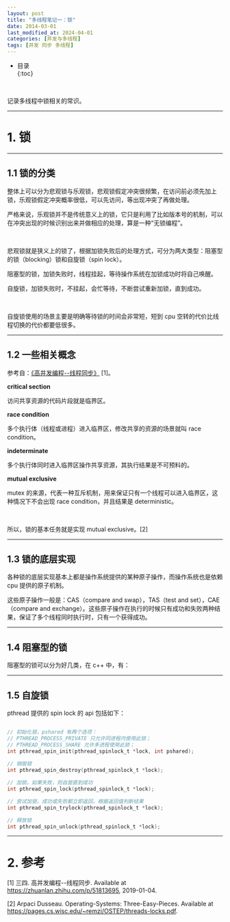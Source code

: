 ```yaml
---
layout: post
title: "多线程笔记一：锁"
date: 2014-03-01
last_modified_at: 2024-04-01
categories: [并发与多线程]
tags: [并发 同步 多线程]
---
```


* 目录  
{:toc}
<br/>

记录多线程中锁相关的常识。  

---

# 1. 锁 

---

## 1.1 锁的分类

整体上可以分为悲观锁与乐观锁，悲观锁假定冲突很频繁，在访问前必须先加上锁，乐观锁假定冲突概率很低，可以先访问，等出现冲突了再做处理。  

严格来说，乐观锁并不是传统意义上的锁，它只是利用了比如版本号的机制，可以在冲突出现的时候识别出来并做相应的处理，算是一种“无锁编程”。    

<br/>

悲观锁就是狭义上的锁了，根据加锁失败后的处理方式，可分为两大类型：阻塞型的锁（blocking）锁和自旋锁（spin lock）。  

阻塞型的锁，加锁失败时，线程挂起，等待操作系统在加锁成功时将自己唤醒。  

自旋锁，加锁失败时，不挂起，会忙等待，不断尝试重新加锁，直到成功。   

<br/>  

自旋锁使用的场景主要是明确等待锁的时间会非常短，短到 cpu 空转的代价比线程切换的代价都要低很多。   

---

## 1.2 一些相关概念  

参考自：[《高并发编程--线程同步》](https://zhuanlan.zhihu.com/p/51813695) [1]。   

**critical section**   

访问共享资源的代码片段就是临界区。    


**race condition**   

多个执行体（线程或进程）进入临界区，修改共享的资源的场景就叫 race condition。    


**indeterminate**    

多个执行体同时进入临界区操作共享资源，其执行结果是不可预料的。   


**mutual exclusive**    

mutex 的来源，代表一种互斥机制，用来保证只有一个线程可以进入临界区，这种情况下不会出现 race condition，并且结果是 deterministic。  

<br/>   

所以，锁的基本任务就是实现 mutual exclusive。[2]   

---

## 1.3 锁的底层实现

各种锁的底层实现基本上都是操作系统提供的某种原子操作，而操作系统也是依赖 cpu 提供的原子机制。   

这些原子操作一般是：CAS（compare and swap），TAS（test and set），CAE（compare and exchange）。这些原子操作在执行的时候只有成功和失败两种结果，保证了多个线程同时执行时，只有一个获得成功。   

---

## 1.4 阻塞型的锁 

阻塞型的锁可以分为好几类，在 c++ 中，有：  


---

## 1.5 自旋锁

pthread 提供的 spin lock 的 api 包括如下：  

```c

// 初始化锁，pshared 有两个选项：
// PTHREAD_PROCESS_PRIVATE 只允许同进程内使用此锁；
// PTHREAD_PROCESS_SHARE 允许多进程使用此锁；  
int pthread_spin_init(pthread_spinlock_t *lock, int pshared); 
                                                              
// 销毁锁        
int pthread_spin_destroy(pthread_spinlock_t *lock); 

// 加锁，如果失败，则自旋直到成功
int pthread_spin_lock(pthread_spinlock_t *lock);    

// 尝试加锁，成功或失败都立即返回，根据返回值判断结果  
int pthread_spin_trylock(pthread_spinlock_t *lock); 

// 释放锁
int pthread_spin_unlock(pthread_spinlock_t *lock);  
```

---

# 2. 参考

[1] 三四. 高并发编程--线程同步. Available at https://zhuanlan.zhihu.com/p/51813695, 2019-01-04.    

[2] Arpaci Dusseau. Operating-Systems: Three-Easy-Pieces. Available at https://pages.cs.wisc.edu/~remzi/OSTEP/threads-locks.pdf.   